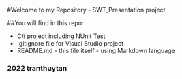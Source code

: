 #Welcome to my Repository - SWT_Presentation project

##You will find in this repo:
* C# project including NUnit Test
* .gitignore file for Visual Studio project
* README.md - this file itself - using Markdown language


### 2022 tranthuytan